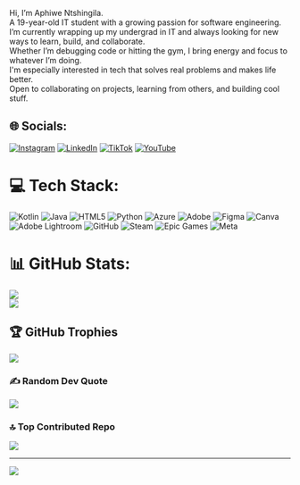 Hi, I’m Aphiwe Ntshingila.<br/>
A 19-year-old IT student with a growing passion for software engineering.<br/>
I’m currently wrapping up my undergrad in IT and always looking for new ways to learn, build, and collaborate.<br/>
Whether I’m debugging code or hitting the gym, I bring energy and focus to whatever I’m doing.<br/>
I'm especially interested in tech that solves real problems and makes life better.<br/>
Open to collaborating on projects, learning from others, and building cool stuff.<br/>


## 🌐 Socials:
[![Instagram](https://img.shields.io/badge/Instagram-%23E4405F.svg?logo=Instagram&logoColor=white)](https://instagram.com/jjwitdabuckets_) 
[![LinkedIn](https://img.shields.io/badge/LinkedIn-%230077B5.svg?logo=linkedin&logoColor=white)](www.linkedin.com/in/aphiwentshingila) 
[![TikTok](https://img.shields.io/badge/TikTok-%23000000.svg?logo=TikTok&logoColor=white)](https://tiktok.com/@jjwitdabuckets_) 
[![YouTube](https://img.shields.io/badge/YouTube-%23FF0000.svg?logo=YouTube&logoColor=white)](https://youtube.com/@jjwitdabuckets_) 

# 💻 Tech Stack:
![Kotlin](https://img.shields.io/badge/kotlin-%237F52FF.svg?style=for-the-badge&logo=kotlin&logoColor=white) ![Java](https://img.shields.io/badge/java-%23ED8B00.svg?style=for-the-badge&logo=openjdk&logoColor=white) ![HTML5](https://img.shields.io/badge/html5-%23E34F26.svg?style=for-the-badge&logo=html5&logoColor=white) ![Python](https://img.shields.io/badge/python-3670A0?style=for-the-badge&logo=python&logoColor=ffdd54) ![Azure](https://img.shields.io/badge/azure-%230072C6.svg?style=for-the-badge&logo=microsoftazure&logoColor=white) ![Adobe](https://img.shields.io/badge/adobe-%23FF0000.svg?style=for-the-badge&logo=adobe&logoColor=white) ![Figma](https://img.shields.io/badge/figma-%23F24E1E.svg?style=for-the-badge&logo=figma&logoColor=white) ![Canva](https://img.shields.io/badge/Canva-%2300C4CC.svg?style=for-the-badge&logo=Canva&logoColor=white) ![Adobe Lightroom](https://img.shields.io/badge/Adobe%20Lightroom-31A8FF.svg?style=for-the-badge&logo=Adobe%20Lightroom&logoColor=white) ![GitHub](https://img.shields.io/badge/github-%23121011.svg?style=for-the-badge&logo=github&logoColor=white) ![Steam](https://img.shields.io/badge/steam-%23000000.svg?style=for-the-badge&logo=steam&logoColor=white) ![Epic Games](https://img.shields.io/badge/epicgames-%23313131.svg?style=for-the-badge&logo=epicgames&logoColor=white) ![Meta](https://img.shields.io/badge/Meta-%230467DF.svg?style=for-the-badge&logo=Meta&logoColor=white)
# 📊 GitHub Stats:
![](https://nirzak-streak-stats.vercel.app/?user=jjwitdabuckets&theme=dark&hide_border=false)<br/>
![](https://github-readme-stats.vercel.app/api/top-langs/?username=jjwitdabuckets&theme=dark&hide_border=false&include_all_commits=true&count_private=true&layout=compact)

## 🏆 GitHub Trophies
![](https://github-profile-trophy.vercel.app/?username=jjwitdabuckets&theme=radical&no-frame=false&no-bg=true&margin-w=4)

### ✍️ Random Dev Quote
![](https://quotes-github-readme.vercel.app/api?type=horizontal&theme=radical)

### 🔝 Top Contributed Repo
![](https://github-contributor-stats.vercel.app/api?username=jjwitdabuckets&limit=5&theme=dark&combine_all_yearly_contributions=true)

---
[![](https://visitcount.itsvg.in/api?id=jjwitdabuckets&icon=0&color=0)](https://visitcount.itsvg.in)

<!-- Proudly created with GPRM ( https://gprm.itsvg.in ) -->
